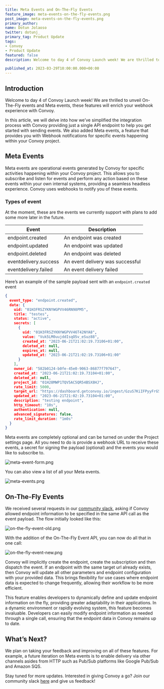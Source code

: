 ```yaml
---
title: Meta Events and On-The-Fly Events
feature_image: meta-events-on-the-fly-events.png
post_image: meta-events-on-the-fly-events.png
primary_author:
name: Dotun Jolaoso
twitter: dotunj_
primary_tag: Product Update
tags:
- Convoy
- Product Update
featured: false
description: Welcome to day 4 of Convoy Launch week! We are thrilled to unveil On-The-Fly events and Meta events, these features will enrich your webhook experience with Convoy. In this article, we will delve into how we’ve simplified the integration process with Convoy providing just a single API endpoint to help you get started with sending events. We also added Meta events, a feature that provides you with Webhook notifications for specific events happening within your Convoy project.

published_at: 2023-03-29T10:00:00.000+00:00
---
```


## Introduction

Welcome to day 4 of Convoy Launch week! We are thrilled to unveil On-The-Fly events and Meta events, these features will enrich your webhook experience with Convoy.

In this article, we will delve into how we’ve simplified the integration process with Convoy providing just a single API endpoint to help you get started with sending events. We also added Meta events, a feature that provides you with Webhook notifications for specific events happening within your Convoy project.

## Meta Events

Meta events are operational events generated by Convoy for specific activities happening within your Convoy project. This allows you to subscribe and listen for events and perform any action based on these events within your own internal systems, providing a seamless headless experience. Convoy uses webhooks to notify you of these events.

### Types of event

At the moment, these are the events we currently support with plans to add some more later in the future.

| Event  | Description |
| --- | --- |
| endpoint.created | An endpoint was created |
| endpoint.updated | An endpoint was updated |
| endpoint.deleted | An endpoint was deleted |
| eventdelivery.success | An event delivery was successful |
| eventdelivery.failed | An event delivery failed |

Here’s an example of the sample payload sent with an `endpoint.created` event

```json
{
  event_type: "endpoint.created",
  data: {
    uid: "01H3FRSZYKNYWGPVV46RN98PM5",
    title: "testes",
    status: "active",
    secrets: [
      {
        uid: "01H3FRSZYKNYWGPVV46T42NYA8",
        value: "Vuk5LM0uujddIsqO5v_eSuz88",
        created_at: "2023-06-21T21:02:19.73106+01:00",
        deleted_at: null,
        expires_at: null,
        updated_at: "2023-06-21T21:02:19.73106+01:00"
      }
    ],
    owner_id: "582b0124-b0fe-45e0-9063-86877f797647",
    created_at: "2023-06-21T21:02:19.73104+01:00",
    deleted_at: null,
    project_id: "01H28MWP1TQV5AC5QR54BSX8HJ",
    rate_limit: 5000,
    target_url: "https://dashboard.getconvoy.io/ingest/GzuS7KiIFPyyFrG5",
    updated_at: "2023-06-21T21:02:19.73104+01:00",
    description: "testing endpoint",
    http_timeout: "10s",
    authentication: null,
    advanced_signatures: false,
    rate_limit_duration: "1m0s"
  }
}
```

Meta events are completely optional and can be turned on under the Project settings page. All you need to do is provide a webhook URL to receive these events, a secret for signing the payload (optional) and the events you would like to subscribe to.

![meta-event-form.png](/blog-assets/meta-event-form.png)

You can also view a list of all your Meta events.

![meta-events.png](/blog-assets/meta-events.png)

## On-The-Fly Events

We received several requests in our [community slack](https://convoy-community.slack.com/join/shared_invite/zt-xiuuoj0m-yPp~ylfYMCV9s038QL0IUQ#/shared-invite/email), asking if Convoy allowed endpoint information to be specified in the same API call as the event payload. The flow initially looked like this:

![on-the-fly-event-old.png](/blog-assets/on-the-fly-event-old.png)

With the addition of the On-The-Fly Event API, you can now do all that in one call:

![on-the-fly-event-new.png](/blog-assets/on-the-fly-event-new.png)

Convoy will implicitly create the endpoint, create the subscription and then dispatch the event. If an endpoint with the same target url already exists, then Convoy will update all other parameters and endpoint configuration with your provided data. This brings flexibility for use cases where endpoint data is expected to change frequently, allowing their workflow to be more efficient.

This feature enables developers to dynamically define and update endpoint information on the fly, providing greater adaptability in their applications. In a dynamic environment or rapidly evolving system, this feature becomes invaluable. Developers can easily modify endpoint information as needed through a single call, ensuring that the endpoint data in Convoy remains up to date.

## What’s Next?

We plan on taking your feedback and improving on all of these features. For example, a future iteration on Meta events is to enable delivery via other channels asides from HTTP such as Pub/Sub platforms like Google Pub/Sub and Amazon SQS.

Stay tuned for more updates. Interested in giving Convoy a go? Join our community slack [here](https://convoy-community.slack.com/join/shared_invite/zt-xiuuoj0m-yPp~ylfYMCV9s038QL0IUQ#/shared-invite/email) and give us feedback!